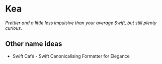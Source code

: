 # Kea

*Prettier and a little less impulsive than your average Swift, but still plenty curious.*

## Other name ideas

- Swift Café - Swift Canonicalising Formatter for Elegance
